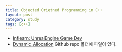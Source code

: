 ```yaml
---
title: Objected Orietned Programming in C++
layout: post
category: study
tags: [c++]
---
```


- [Inflearn: UnrealEngine Game Dev](https://www.inflearn.com/course/%EC%96%B8%EB%A6%AC%EC%96%BC-3d-mmorpg-1)
- [Dynamic_Allocation](https://github.com/sjang1594/self-study/tree/master/game_dev/cpp/opp) Github repo 폴더에 파일이 있다.